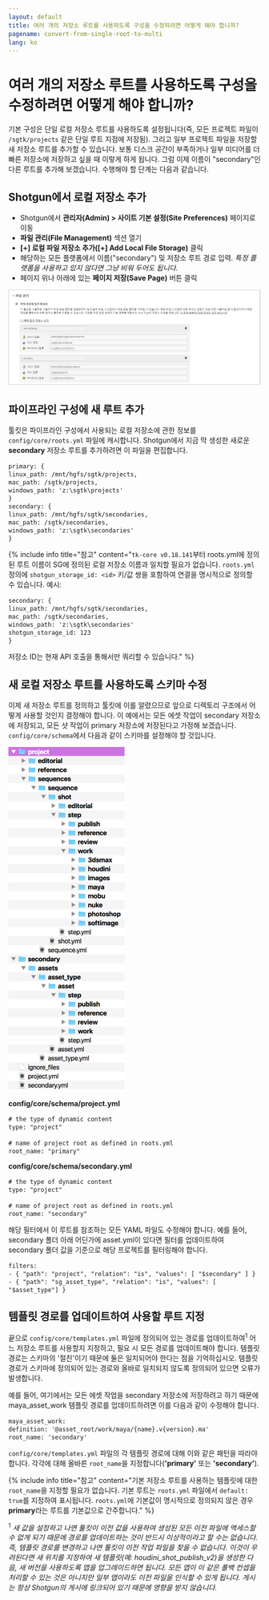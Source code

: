 ```yaml
---
layout: default
title: 여러 개의 저장소 루트를 사용하도록 구성을 수정하려면 어떻게 해야 합니까?
pagename: convert-from-single-root-to-multi
lang: ko
---
```


# 여러 개의 저장소 루트를 사용하도록 구성을 수정하려면 어떻게 해야 합니까?

기본 구성은 단일 로컬 저장소 루트를 사용하도록 설정됩니다(즉, 모든 프로젝트 파일이 `/sgtk/projects` 같은 단일 루트 지점에 저장됨). 그리고 일부 프로젝트 파일을 저장할 새 저장소 루트를 추가할 수 있습니다. 보통 디스크 공간이 부족하거나 일부 미디어를 더 빠른 저장소에 저장하고 싶을 때 이렇게 하게 됩니다.
그럼 이제 이름이 "secondary"인 다른 루트를 추가해 보겠습니다. 수행해야 할 단계는 다음과 같습니다.

## Shotgun에서 로컬 저장소 추가

- Shotgun에서 **관리자(Admin) > 사이트 기본 설정(Site Preferences)** 페이지로 이동
- **파일 관리(File Management)** 섹션 열기
- **[+] 로컬 파일 저장소 추가([+] Add Local File Storage)** 클릭
- 해당하는 모든 플랫폼에서 이름("secondary") 및 저장소 루트 경로 입력. *특정 플랫폼을 사용하고 있지 않다면 그냥 비워 두어도 됩니다.*
- 페이지 위나 아래에 있는 **페이지 저장(Save Page)** 버튼 클릭

![Shotgun 파일 관리 기본 설정](images/shotgun-pref-file-management.png)

## 파이프라인 구성에 새 루트 추가

툴킷은 파이프라인 구성에서 사용되는 로컬 저장소에 관한 정보를 `config/core/roots.yml` 파일에 캐시합니다. Shotgun에서 지금 막 생성한 새로운 **secondary** 저장소 루트를 추가하려면 이 파일을 편집합니다.

    primary: {
    linux_path: /mnt/hgfs/sgtk/projects,
    mac_path: /sgtk/projects,
    windows_path: 'z:\sgtk\projects'
    }
    secondary: {
    linux_path: /mnt/hgfs/sgtk/secondaries,
    mac_path: /sgtk/secondaries,
    windows_path: 'z:\sgtk\secondaries'
    }

{% include info title="참고" content="`tk-core v0.18.141`부터 roots.yml에 정의된 루트 이름이 SG에 정의된 로컬 저장소 이름과 일치할 필요가 없습니다. `roots.yml` 정의에 `shotgun_storage_id: <id>` 키/값 쌍을 포함하여 연결을 명시적으로 정의할 수 있습니다.
예시:

    secondary: {
    linux_path: /mnt/hgfs/sgtk/secondaries,
    mac_path: /sgtk/secondaries,
    windows_path: 'z:\sgtk\secondaries'
    shotgun_storage_id: 123
    }

저장소 ID는 현재 API 호출을 통해서만 쿼리할 수 있습니다." %}

## 새 로컬 저장소 루트를 사용하도록 스키마 수정

이제 새 저장소 루트를 정의하고 툴킷에 이를 알렸으므로 앞으로 디렉토리 구조에서 어떻게 사용할 것인지 결정해야 합니다. 이 예에서는 모든 에셋 작업이 secondary 저장소에 저장되고, 모든 샷 작업이 primary 저장소에 저장된다고 가정해 보겠습니다. `config/core/schema`에서 다음과 같이 스키마를 설정해야 할 것입니다.

![다중 루트 스키마 레이아웃](images/schema-multi-root.png)

**config/core/schema/project.yml**

    # the type of dynamic content
    type: "project"
    
    # name of project root as defined in roots.yml
    root_name: "primary"

**config/core/schema/secondary.yml**

    # the type of dynamic content
    type: "project"
    
    # name of project root as defined in roots.yml
    root_name: "secondary"

해당 필터에서 이 루트를 참조하는 모든 YAML 파일도 수정해야 합니다.
예를 들어, secondary 폴더 아래 어딘가에 asset.yml이 있다면 필터를 업데이트하여 secondary 폴더 값을 기준으로 해당 프로젝트를 필터링해야 합니다.

    filters:
    - { "path": "project", "relation": "is", "values": [ "$secondary" ] }
    - { "path": "sg_asset_type", "relation": "is", "values": [ "$asset_type"] }

## 템플릿 경로를 업데이트하여 사용할 루트 지정

끝으로 `config/core/templates.yml` 파일에 정의되어 있는 경로를 업데이트하여<sup>1</sup> 어느 저장소 루트를 사용할지 지정하고, 필요 시 모든 경로를 업데이트해야 합니다. 템플릿 경로는 스키마의 '절친'이기 때문에 둘은 일치되어야 한다는 점을 기억하십시오. 템플릿 경로가 스키마에 정의되어 있는 경로와 올바로 일치되지 않도록 정의되어 있으면 오류가 발생합니다.

예를 들어, 여기에서는 모든 에셋 작업을 secondary 저장소에 저장하려고 하기 때문에 maya_asset_work 템플릿 경로를 업데이트하려면 이를 다음과 같이 수정해야 합니다.

    maya_asset_work:
    definition: '@asset_root/work/maya/{name}.v{version}.ma'
    root_name: 'secondary'

`config/core/templates.yml` 파일의 각 템플릿 경로에 대해 이와 같은 패턴을 따라야 합니다. 각각에 대해 올바른 `root_name`을 지정합니다(**'primary'** 또는 **'secondary'**).

{% include info title="참고" content="기본 저장소 루트를 사용하는 템플릿에 대한 `root_name`을 지정할 필요가 없습니다. 기본 루트는 `roots.yml` 파일에서 `default: true`를 지정하여 표시됩니다. `roots.yml`에 기본값이 명시적으로 정의되지 않은 경우 **primary**라는 루트를 기본값으로 간주합니다." %}

<sup>1</sup> *새 값을 설정하고 나면 툴킷이 이전 값을 사용하여 생성된 모든 이전 파일에 액세스할 수 없게 되기 때문에 경로를 업데이트하는 것이 반드시 이상적이라고 할 수는 없습니다. 즉, 템플릿 경로를 변경하고 나면 툴킷이 이전 작업 파일을 찾을 수 없습니다. 이것이 우려된다면 새 위치를 지정하여 새 템플릿(예: houdini_shot_publish_v2)을 생성한 다음, 새 버전을 사용하도록 앱을 업그레이드하면 됩니다. 모든 앱이 이 같은 폴백 컨셉을 처리할 수 있는 것은 아니지만 일부 앱이라도 이전 파일을 인식할 수 있게 됩니다. 게시는 항상 Shotgun의 게시에 링크되어 있기 때문에 영향을 받지 않습니다.*
